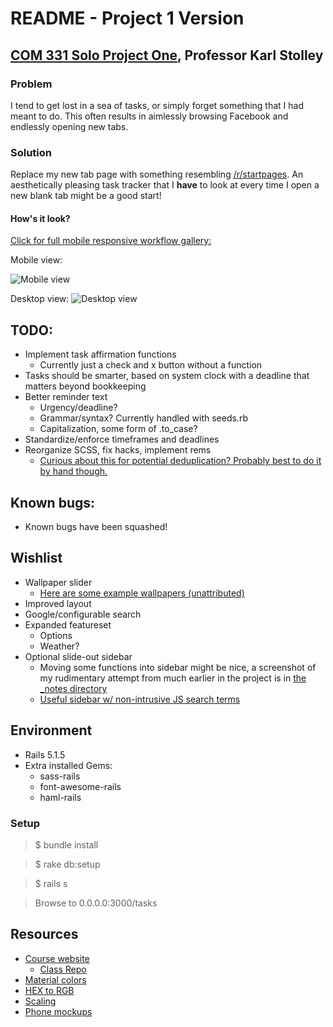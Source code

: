 # README - Project 1 Version


## [COM 331 Solo Project One](https://courses.karlstolley.com/app/projects/#project-one), Professor Karl Stolley
### Problem
I tend to get lost in a sea of tasks, or simply forget something that I had meant to do. This often results in aimlessly browsing Facebook and endlessly opening new tabs.


### Solution
Replace my new tab page with something resembling [/r/startpages](https://www.reddit.com/r/startpages). An aesthetically pleasing task tracker that I **have** to look at every time I open a new blank tab might be a good start!

#### How's it look?

[Click for full mobile responsive workflow gallery: ](https://imgur.com/a/9hBwj)

Mobile view:

![Mobile view](https://i.imgur.com/O18wbd1.png "Mobile view")

Desktop view:
![Desktop view](https://i.imgur.com/E3FcA59.jpg "Desktop view")


## TODO:
* Implement task affirmation functions
  * Currently just a check and x button without a function
* Tasks should be smarter, based on system clock with a deadline that matters beyond bookkeeping
* Better reminder text
  * Urgency/deadline?
  * Grammar/syntax? Currently handled with seeds.rb
  * Capitalization, some form of .to_case?
* Standardize/enforce timeframes and deadlines
* Reorganize SCSS, fix hacks, implement rems
  * [Curious about this for potential deduplication? Probably best to do it by hand though.](http://zmoazeni.github.io/csscss/)


## Known bugs:

* Known bugs have been squashed!


## Wishlist
* Wallpaper slider
  * [Here are some example wallpapers (unattributed)](https://imgur.com/a/Xz9Ea)
* Improved layout
* Google/configurable search
* Expanded featureset
  * Options
  * Weather?
* Optional slide-out sidebar
  * Moving some functions into sidebar might be nice, a screenshot of my rudimentary attempt from much earlier in the project is in [the \_notes directory](https://raw.githubusercontent.com/jmynes/COM331-TabTasks/master/_notes/sidebarAttempt.png)
  * [Useful sidebar w/ non-intrusive JS search terms](https://www.google.com/search?q=off+canvas+navigation)


## Environment
* Rails 5.1.5
* Extra installed Gems:
  * sass-rails
  * font-awesome-rails
  * haml-rails

### Setup
>$ bundle install

>$ rake db:setup

>$ rails s

> Browse to 0.0.0.0:3000/tasks


## Resources
* [Course website](https://courses.karlstolley.com/app/)
  * [Class Repo](https://github.com/app-2018/library-checkout)
* [Material colors](https://material.io/guidelines/style/color.html#color-color-palette)
* [HEX to RGB](https://www.webpagefx.com/web-design/hex-to-rgb/)
* [Scaling](http://www.modularscale.com/?1&em&1.067)
* [Phone mockups](https://mockuphone.com/#android)
